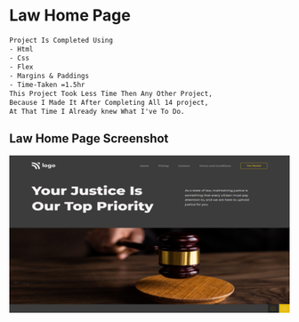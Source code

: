 # Law Home Page
    Project Is Completed Using
    - Html 
    - Css
    - Flex
    - Margins & Paddings
    - Time-Taken =1.5hr
    This Project Took Less Time Then Any Other Project, 
    Because I Made It After Completing All 14 project, 
    At That Time I Already knew What I've To Do. 
## Law Home Page Screenshot
![Screenshot](./Screenshot/Law%20Home%20Page%20-png.png)
